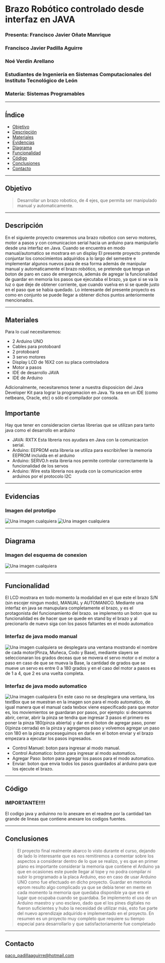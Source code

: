 # Brazo Robótico controlado desde interfaz en JAVA

### Presenta: Francisco Javier Oñate Manrique
###           Francisco Javier Padilla Aguirre
###           Noé Verdín Arellano
### Estudiantes de Ingeniería en Sistemas Computacionales del Instituto Tecnológico de León
### Materia: Sistemas Programables
***
## Índice
+ [Objetivo](#objetivo)
+ [Descripción](#descripción)
+ [Materiales](#materiales)
+ [Evidencias](#evidencias)
+ [Diagrama](#diagrama)
+ [Funcionalidad](#funcionalidad) 
+ [Código](#código)
+ [Conclusiones](#conclusiones)
+ [Contacto](#contacto)
***
## Objetivo
> Desarrollar un brazo robotico, de 4 ejes, que permita ser manipulado manual y automaticamente.
***
## Descripción 
En el siguiente proyecto  crearemos una brazo robotico con servo motores, motor a pasos y con comunicacion serial hacia
un arduino para manipularlo desde una interfaz en Java. Cuando se encuentra en modo manual/automatico se mostrara en un display
El presente proyecto pretende conjuntar los conocimientos adquiridos a lo largo del semestre e implementar algunos nuevos para de esa forma además de manipular manual y automaticamente el brazo robótico, se pretende que tenga un boton de paro en caso de emergencia, además de agregar la funcionalidad de guardar en memoria los pasos que ejecutaba el brazo, ya que si se va la luz o que deje de obtener corriente, que cuando vuelva en si se quede justo en el paso que se habia quedado.
Lo interesante del presente proyecto es como en conjunto se puede llegar a obtener dichos puntos anteriormente mencionados.
***
## Materiales
  Para lo cual necesitaremos:

* 2 Arduino UNO
* Cables para protoboard
* 2 protoboard
* 3 servo motores
* Display LCD de 16X2 con su placa controladora
* Motor a pasos
* IDE de desarrollo JAVA
* IDE de Arduino

Adicionalmente, necesitaremos tener a nuestra disposicion del Java Developer Kit para lograr la programacion en Java.
Ya sea en un IDE (como netbeans, Oracle, etc) o sólo el compilador por consola.

## Importante
Hay que tener en consideracion ciertas librerias que se utilizan para tanto java como el desarrollo en arduino
* JAVA: RXTX Esta libreria nos ayudara en Java con la comunicacion serial.
* Arduino: EEPROM esta libreria se utiliza para escribir/leer la memoria EEPROM incluida en el arduino
* Arduino: SERVO.h esta ibreria nos permite controlar correctamente la funcionalidad de los servos
* Arduino: Wire esta libreria nos ayuda con la comunicacion entre arduinos por el protocolo I2C
****
## Evidencias
### Imagen del prototipo
![Una imagen cualquiera](Evidencia1.jpg "Evidencia")
![Una imagen cualquiera](Evidencia2.jpg "Evidencia")
***
## Diagrama
### Imagen del esquema de conexion
![Una imagen cualquiera](LCD.jpg "Esquema")
***
## Funcionalidad
El LCD mostrara en todo momento la modalidad en el que este el brazo S/N (sin escojer ningun modo), MANUAL y AUTOMANICO.
Mediante una interfaz en java se manupulara completamente el brazo, y es el protagonista del funcionamiento del brazo.
se implemento un boton que su funcionalidad es de hacer que se quede en stand by el brazo y al precionarlo de nuevo siga 
con los pasos faltantes en el modo automatico
### Interfaz de java modo manual
![Una imagen cualquiera](manual.png "Evidencia")
se desplegara una ventana mostrando el nombre de cada motor(Pinza, Muñeca, Codo y Base), mediante slayers se seleccionaran
los grados deceas que se movera el servo motor o el motor a paso en caso de que se mueva la Base, la cantidad de grados que se mueve un servo es entre 0 a 180 grados y en el caso del motor a pasos es de 1 a 4, que 2 es una vuelta completa.
### Interfaz de java modo automatico
![Una imagen cualquiera](automatico.png "Evidencia")
En este caso no se desplegara una ventana, los textBox que se muestran en la imagen son para el modo automatico, de igual
manera que el manual cada texbox viene especificado para que motor es, los moviemientos se guardaran por pasos, por 
ejemplo: si deceamos abrir, cerrar, abrir la pinza se tendra que ingresar 3 pasos el primero es poner la pinza 180(pinza abierta) 
y dar en el boton de agregar paso, poner 0(pinza cerrada) en la pinza y agregamos paso y volvemos agregar un paso con 180 en la pinza
proceseguimos en darle en el boton enviar y el brazo empezara a ejecutar los pasos ingresados.
* Control Manuel: boton para ingresar al modo manual.
* Control Automatico: boton para ingresar al modo automatico.
* Agregar Paso: boton para agregar los pasos para el modo automatico.
* Enviar: boton que envia todos los pasos guardados al arduino para que los ejecute el brazo.
***
## Código
### IMPORTANTE!!!!
El  codigo java y arduinno no lo anexare en el readme por la cantidad tan grande de lineas que contiene anexare los codigos fuentes.
***
## Conclusiones
> El proyecto final realmente abarco lo visto durante el curso, dejando de lado lo interesante que es nos remitiremos a comentar sobre los aspectos a considerar dentro de lo que se realizo, y es que en primer plano es importante considerar la memoria que contiene el Arduino ya que en ocasiones este puede llegar al tope y no podra compilar ni subir lo programado a la placa Arduino, eso en caso de usar Arduino UNO como fue efectuado en dicho proyecto.
Guardar en memoria eprom resulto algo complicado ya que se debia tener en mente en cada momento la memoria que quedaba disponible ya que era el lugar que ocupaba cuando se guardaba. Se implemento el uso de un Arduino maestro y uno esclavo, dado que el los pines digitales no fueron suficientes y hubo la necesidad de utilizar más, esto fue parte del nuevo aprendizaje adquirido e implementado en el proyecto.
En resumen es un proyecto muy completo que requiere su tiempo especial para desarrollarlo y que satisfactoriamente fue completado
***
## Contacto

paco_padillaaguirre@hotmail.com
